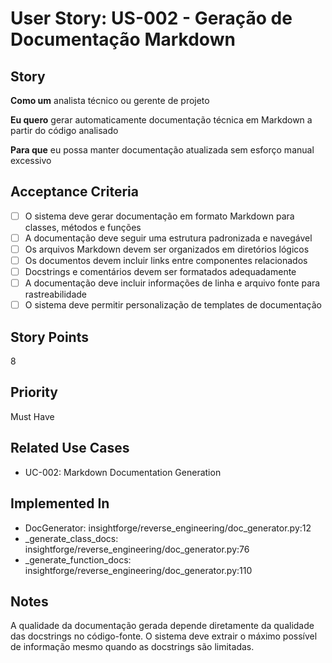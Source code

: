 # User Story: US-002 - Geração de Documentação Markdown

## Story

**Como um** analista técnico ou gerente de projeto

**Eu quero** gerar automaticamente documentação técnica em Markdown a partir do código analisado

**Para que** eu possa manter documentação atualizada sem esforço manual excessivo

## Acceptance Criteria

- [ ] O sistema deve gerar documentação em formato Markdown para classes, métodos e funções
- [ ] A documentação deve seguir uma estrutura padronizada e navegável
- [ ] Os arquivos Markdown devem ser organizados em diretórios lógicos
- [ ] Os documentos devem incluir links entre componentes relacionados
- [ ] Docstrings e comentários devem ser formatados adequadamente
- [ ] A documentação deve incluir informações de linha e arquivo fonte para rastreabilidade
- [ ] O sistema deve permitir personalização de templates de documentação

## Story Points

8

## Priority

Must Have

## Related Use Cases

- UC-002: Markdown Documentation Generation

## Implemented In

- DocGenerator: insightforge/reverse_engineering/doc_generator.py:12
- _generate_class_docs: insightforge/reverse_engineering/doc_generator.py:76
- _generate_function_docs: insightforge/reverse_engineering/doc_generator.py:110

## Notes

A qualidade da documentação gerada depende diretamente da qualidade das docstrings no código-fonte. O sistema deve extrair o máximo possível de informação mesmo quando as docstrings são limitadas.